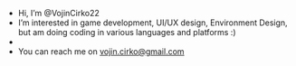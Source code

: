 - Hi, I’m @VojinCirko22
- I’m interested in game development, UI/UX design, Environment Design, but am doing coding in various languages and platforms :)
- 
- You can reach me on vojin.cirko@gmail.com 

  

<!---
VojinCirko22/VojinCirko22 is a ✨ special ✨ repository because its `README.md` (this file) appears on your GitHub profile.
You can click the Preview link to take a look at your changes.
--->
